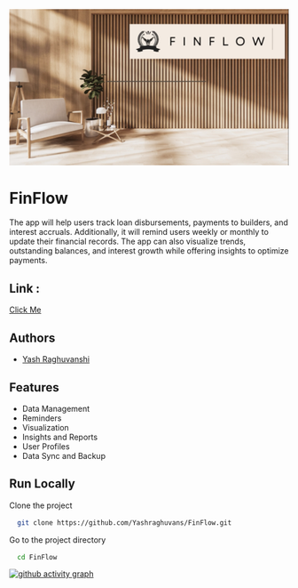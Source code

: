 
<img src="https://github.com/Yashraghuvans/FinFlow/blob/main/FinFlow.png?raw=true" height="15%" width="100%">


# FinFlow

The app will help users track loan disbursements, payments to builders, and interest accruals. Additionally, it will remind users weekly or monthly to update their financial records. The app can also visualize trends, outstanding balances, and interest growth while offering insights to optimize payments.

## Link : 
<a href="https://yashraghuvans.github.io/FinFlow">Click Me<a>

## Authors

- [Yash Raghuvanshi](https://www.github.com/yashraghuvans)


## Features

- Data Management
- Reminders
- Visualization
- Insights and Reports
- User Profiles
- Data Sync and Backup


## Run Locally

Clone the project

```bash
  git clone https://github.com/Yashraghuvans/FinFlow.git
```

Go to the project directory

```bash
  cd FinFlow
```


[![github activity graph](https://github-readme-activity-graph.vercel.app/graph?username=Yashraghuvans&theme=github-compact)](https://github.com/ashutosh00710/github-readme-activity-graph)


